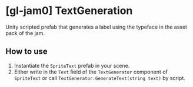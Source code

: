 # [gl-jam0] TextGeneration

Unity scripted prefab that generates a label using the typeface in the asset pack of the jam.

## How to use

1. Instantiate the `SpriteText` prefab in your scene.
2. Either write in the `Text` field of the `TextGenerator` component of `SpriteText` or call `TextGenerator.GenerateText(string text)` by script.

